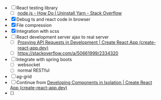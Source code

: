 - [ ] React testing library
  - [ ] [node.js - How Do I Uninstall Yarn - Stack Overflow](https://stackoverflow.com/questions/42334978/how-do-i-uninstall-yarn)
- [x] Debug ts and react code in browser
- [x] File compression
- [x] Integration with scss
- [ ] React development server ajax to real server
  - [ ] [Proxying API Requests in Development | Create React App (create-react-app.dev)](https://create-react-app.dev/docs/proxying-api-requests-in-development/)
  - [ ] https://stackoverflow.com/a/50661999/2334320
- [ ] Integrate with spring boots
  - [ ] websocket
  - [ ] normal RESTful
- [ ] ag-grid
- [ ] Continue from [Developing Components in Isolation | Create React App (create-react-app.dev)](https://create-react-app.dev/docs/developing-components-in-isolation)
- [ ] 

